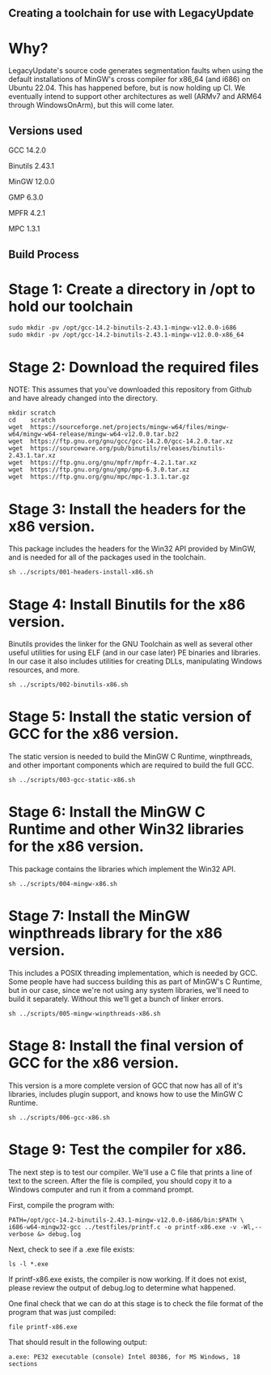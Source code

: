 ## Creating a toolchain for use with LegacyUpdate

# Why?

LegacyUpdate's source code generates segmentation faults when using the default
installations of MinGW's cross compiler for x86_64 (and i686) on Ubuntu 22.04.
This has happened before, but is now holding up CI. We eventually intend to
support other architectures as well (ARMv7 and ARM64 through WindowsOnArm), but
this will come later.

## Versions used

GCC 14.2.0

Binutils 2.43.1

MinGW 12.0.0

GMP 6.3.0

MPFR 4.2.1

MPC 1.3.1

## Build Process

# Stage 1: Create a directory in /opt to hold our toolchain

```
sudo mkdir -pv /opt/gcc-14.2-binutils-2.43.1-mingw-v12.0.0-i686
sudo mkdir -pv /opt/gcc-14.2-binutils-2.43.1-mingw-v12.0.0-x86_64
```

# Stage 2: Download the required files

NOTE: This assumes that you've downloaded this repository from Github and have
already changed into the directory.

```
mkdir scratch
cd    scratch
wget  https://sourceforge.net/projects/mingw-w64/files/mingw-w64/mingw-w64-release/mingw-w64-v12.0.0.tar.bz2
wget  https://ftp.gnu.org/gnu/gcc/gcc-14.2.0/gcc-14.2.0.tar.xz
wget  https://sourceware.org/pub/binutils/releases/binutils-2.43.1.tar.xz
wget  https://ftp.gnu.org/gnu/mpfr/mpfr-4.2.1.tar.xz
wget  https://ftp.gnu.org/gnu/gmp/gmp-6.3.0.tar.xz
wget  https://ftp.gnu.org/gnu/mpc/mpc-1.3.1.tar.gz
```

# Stage 3: Install the headers for the x86 version.

This package includes the headers for the Win32 API provided by MinGW, and is
needed for all of the packages used in the toolchain.

```
sh ../scripts/001-headers-install-x86.sh
```

# Stage 4: Install Binutils for the x86 version.

Binutils provides the linker for the GNU Toolchain as well as several other
useful utilities for using ELF (and in our case later) PE binaries and libraries.
In our case it also includes utilities for creating DLLs, manipulating Windows
resources, and more.

```
sh ../scripts/002-binutils-x86.sh
```

# Stage 5: Install the static version of GCC for the x86 version.

The static version is needed to build the MinGW C Runtime, winpthreads, and
other important components which are required to build the full GCC.

```
sh ../scripts/003-gcc-static-x86.sh
```

# Stage 6: Install the MinGW C Runtime and other Win32 libraries for the x86 version.

This package contains the libraries which implement the Win32 API.

```
sh ../scripts/004-mingw-x86.sh
```

# Stage 7: Install the MinGW winpthreads library for the x86 version.

This includes a POSIX threading implementation, which is needed by GCC. Some
people have had success building this as part of MinGW's C Runtime, but in our
case, since we're not using any system libraries, we'll need to build it
separately. Without this we'll get a bunch of linker errors.

```
sh ../scripts/005-mingw-winpthreads-x86.sh
```

# Stage 8: Install the final version of GCC for the x86 version.

This version is a more complete version of GCC that now has all of it's
libraries, includes plugin support, and knows how to use the MinGW C Runtime.

```
sh ../scripts/006-gcc-x86.sh
```

# Stage 9: Test the compiler for x86.

The next step is to test our compiler. We'll use a C file that prints a line of
text to the screen. After the file is compiled, you should copy it to a Windows
computer and run it from a command prompt.

First, compile the program with:

```
PATH=/opt/gcc-14.2-binutils-2.43.1-mingw-v12.0.0-i686/bin:$PATH \
i686-w64-mingw32-gcc ../testfiles/printf.c -o printf-x86.exe -v -Wl,--verbose &> debug.log
```

Next, check to see if a .exe file exists:

```
ls -l *.exe
```

If printf-x86.exe exists, the compiler is now working. If it does not exist,
please review the output of debug.log to determine what happened.

One final check that we can do at this stage is to check the file format of the
program that was just compiled:

```
file printf-x86.exe
```

That should result in the following output:

```
a.exe: PE32 executable (console) Intel 80386, for MS Windows, 18 sections
```
